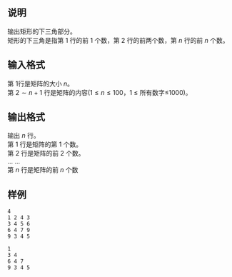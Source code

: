 <h2>说明</h2>

输出矩形的下三角部分。<br />
矩形的下三角是指第 $1$ 行的前 $1$ 个数，第 $2$ 行的前两个数，第 $n$ 行的前 $n$ 个数。
<h2>输入格式</h2>

第 $1$行是矩阵的大小 $n$。<br>第 $2∼n+1$ 行是矩阵的内容($1≤n≤100$，$1$ ≤ 所有数字≤$1000$)。

<h2>输出格式</h2>

输出 $n$ 行。<br>第 $1$ 行是矩阵的第 $1$ 个数。<br>第 $2$ 行是矩阵的前 $2$ 个数。<br>... ...<br>第 $n$ 行是矩阵的前 $n$ 个数

<h2>样例</h2>
<pre><code class="language-input1">4
1 2 4 3
3 4 5 6
6 4 7 9
9 3 4 5</code></pre><pre><code class="language-output1">1
3 4
6 4 7
9 3 4 5</code></pre>
